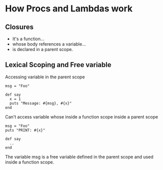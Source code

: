 # How Procs and Lambdas work

## Closures

- It's a function...
- whose body references a variable...
- is declared in a parent scope.

## Lexical Scoping and Free variable

Accessing variable in the parent scope

```
msg = "Foo"

def say
  x = 1
  puts "Message: #{msg}, #{x}"
end
```
Can't access variable whose inside a function scope inside a parent scope

```
msg = "Foo"
puts "PRINT: #{x}"

def say
  ..
end
```

The variable msg is a free variable defined in the parent scope and used inside a function scope.


